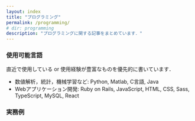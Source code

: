```yaml
---
layout: index
title: "プログラミング"
permalink: /programming/
# dir: programming
description: "プログラミングに関する記事をまとめています．"
---
```

### 使用可能言語
直近で使用している or 使用経験が豊富なものを優先的に書いています．
- 数値解析，統計，機械学習など: Python, Matlab, C言語, Java
- Webアプリケーション開発: Ruby on Rails, JavaScript,  HTML, CSS, Sass, TypeScript, MySQL, React

### 実務例
